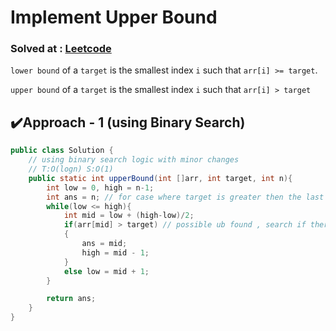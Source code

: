 # Implement Upper Bound

### Solved at : [Leetcode](https://www.naukri.com/code360/problems/implement-upper-bound_8165383)


`lower bound` of a `target` is the smallest index `i` such that `arr[i] >= target`.

`upper bound` of a `target` is the smallest index `i` such that `arr[i] > target`

## ✔️Approach - 1 (using Binary Search)
```java
public class Solution {
    // using binary search logic with minor changes
    // T:O(logn) S:O(1)
    public static int upperBound(int []arr, int target, int n){
        int low = 0, high = n-1;
        int ans = n; // for case where target is greater then the last element of array
        while(low <= high){
            int mid = low + (high-low)/2;
            if(arr[mid] > target) // possible ub found , search if there exist a smaller index that can be upper bound
            { 
                ans = mid;
                high = mid - 1;
            }
            else low = mid + 1;
        } 

        return ans;
    }
}

```
